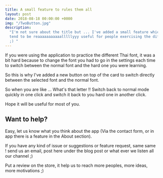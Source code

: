 ```yaml
---
title: A small feature to rules them all
layout: post
date: 2018-08-18 00:00:00 +0000
img: "/TwoButton.jpg"
description:
  "I'm not sure about the title but ... I've added a small feature which
  tend to be reaaaaaaaaaaalllllyyy useful for people exercising the different font
  ;) "
---
```


If you were using the application to practice the different Thai font, it was a bit hard because to change the font you had to go in the settings each time to switch between the normal font and the hard one you were learning.

So this is why I've added a new button on top of the card to switch directly between the selected font and the normal font.

So when you are like ... What's that letter !! Switch back to normal mode quickly in one click and switch it back to you hard one in another click.

Hope it will be useful for most of you.

## Want to help?

Easy, let us know what you think about the app (Via the contact form, or in app there is a feature in the About section).

If you have any kind of issue or suggestions or feature request, same same ! send us an email, post here under the blog post or what ever we listen all our channel ;)

Put a review on the store, it help us to reach more peoples, more ideas, more motivations ;)
